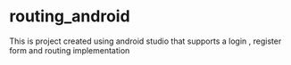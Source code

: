# routing_android
  This is project created using android studio that supports a login , register form and routing implementation
